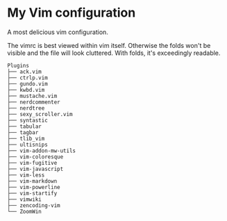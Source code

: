 My Vim configuration
====================

A most delicious vim configuration.

The vimrc is best viewed within vim itself.  Otherwise the folds won't be visible and the file will look cluttered.  With folds, it's exceedingly readable.

    Plugins
    ├── ack.vim
    ├── ctrlp.vim
    ├── gundo.vim
    ├── kwbd.vim
    ├── mustache.vim
    ├── nerdcommenter
    ├── nerdtree
    ├── sexy_scroller.vim
    ├── syntastic
    ├── tabular
    ├── tagbar
    ├── tlib_vim
    ├── ultisnips
    ├── vim-addon-mw-utils
    ├── vim-coloresque
    ├── vim-fugitive
    ├── vim-javascript
    ├── vim-less
    ├── vim-markdown
    ├── vim-powerline
    ├── vim-startify
    ├── vimwiki
    ├── zencoding-vim
    └── ZoomWin

